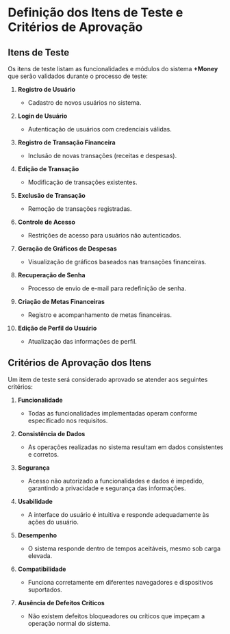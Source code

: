 # Definição dos Itens de Teste e Critérios de Aprovação

## Itens de Teste

Os itens de teste listam as funcionalidades e módulos do sistema **+Money** que serão validados durante o processo de teste:

1. **Registro de Usuário**  
   - Cadastro de novos usuários no sistema.
   
2. **Login de Usuário**  
   - Autenticação de usuários com credenciais válidas.
   
3. **Registro de Transação Financeira**  
   - Inclusão de novas transações (receitas e despesas).
   
4. **Edição de Transação**  
   - Modificação de transações existentes.
   
5. **Exclusão de Transação**  
   - Remoção de transações registradas.
   
6. **Controle de Acesso**  
   - Restrições de acesso para usuários não autenticados.
   
7. **Geração de Gráficos de Despesas**  
   - Visualização de gráficos baseados nas transações financeiras.
   
8. **Recuperação de Senha**  
   - Processo de envio de e-mail para redefinição de senha.
   
9. **Criação de Metas Financeiras**  
   - Registro e acompanhamento de metas financeiras.
   
10. **Edição de Perfil do Usuário**  
    - Atualização das informações de perfil.

## Critérios de Aprovação dos Itens

Um item de teste será considerado aprovado se atender aos seguintes critérios:

1. **Funcionalidade**  
   - Todas as funcionalidades implementadas operam conforme especificado nos requisitos.  
   
2. **Consistência de Dados**  
   - As operações realizadas no sistema resultam em dados consistentes e corretos.
   
3. **Segurança**  
   - Acesso não autorizado a funcionalidades e dados é impedido, garantindo a privacidade e segurança das informações.

4. **Usabilidade**  
   - A interface do usuário é intuitiva e responde adequadamente às ações do usuário.

5. **Desempenho**  
   - O sistema responde dentro de tempos aceitáveis, mesmo sob carga elevada.

6. **Compatibilidade**  
   - Funciona corretamente em diferentes navegadores e dispositivos suportados.

7. **Ausência de Defeitos Críticos**  
   - Não existem defeitos bloqueadores ou críticos que impeçam a operação normal do sistema.
